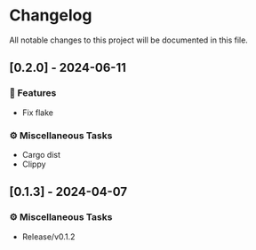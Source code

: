 # Changelog

All notable changes to this project will be documented in this file.

## [0.2.0] - 2024-06-11

### 🚀 Features

- Fix flake

### ⚙️ Miscellaneous Tasks

- Cargo dist
- Clippy

<!-- generated by git-cliff -->
## [0.1.3] - 2024-04-07

### ⚙️ Miscellaneous Tasks

- Release/v0.1.2

<!-- generated by git-cliff -->
